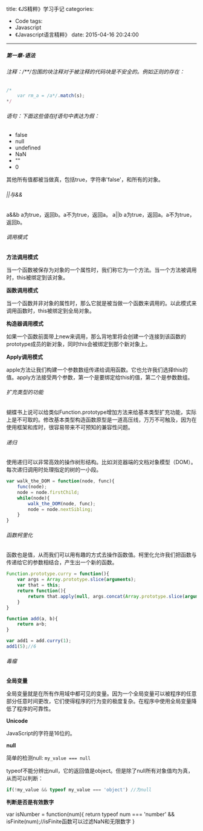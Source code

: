 title: 《JS精粹》学习手记
categories:
  - Code
tags:
  - Javascript
  - 《Javascript语言精粹》
date: 2015-04-16 20:24:00
---

##### **第一章-语法**

###### 注释：/**/包围的块注释对于被注释的代码块是不安全的。例如正则的存在：

```javascript
/*
    var rm_a = /a*/.match(s);
*/
```

<!-- more -->

###### 语句：下面这些值在if语句中表达为假：

* false
* null
* undefined
* NaN
* ""
* 0

其他所有值都被当做真，包括true，字符串'false'，和所有的对象。

###### ||与&&

a&&b a为true，返回b。a不为true，返回a。
a||b a为true，返回a。a不为true，返回b。

###### 调用模式

**方法调用模式**

当一个函数被保存为对象的一个属性时，我们称它为一个方法。当一个方法被调用时，this被绑定到该对象。

**函数调用模式**

当一个函数并非对象的属性时，那么它就是被当做一个函数来调用的。以此模式来调用函数时，this被绑定到全局对象。

**构造器调用模式**

如果一个函数前面带上new来调用，那么背地里将会创建一个连接到该函数的prototype成员的新对象，同时this会被绑定到那个新对象上。

**Apply调用模式**

apple方法让我们构建一个参数数组传递给调用函数。它也允许我们选择this的值。apply方法接受两个参数，第一个是要绑定给this的值，第二个是参数数组。

###### 扩充类型的功能

蝴蝶书上说可以给类似Function.prototype增加方法来给基本类型扩充功能，实际上是不可取的。修改基本类型构造函数原型是一道高压线，万万不可触及，因为在使用框架和库时，很容易带来不可预知的兼容性问题。

###### 递归

使用递归可以非常高效的操作树形结构。比如浏览器端的文档对象模型（DOM）。每次递归调用时处理指定的树的一小段。

```javascript
var walk_the_DOM = function(node, func){
    func(node);
    node = node.firstChild;
    while(node){
        walk_the_DOM(node, func);
        node = node.nextSibling;
    }
}
```

###### 函数柯里化

函数也是值，从而我们可以用有趣的方式去操作函数值。柯里化允许我们把函数与传递给它的参数相结合，产生出一个新的函数。

```javascript
Function.prototype.curry = function(){
    var args = Array.prototype.slice(arguments);
    var that = this;
    return function(){
        return that.apply(null, args.concat(Array.prototype.slice(arguments)));
    }
}

function add(a, b){
    return a+b;
}

var add1 = add.curry(1);
add1(5);//6
```

###### 毒瘤

**全局变量**

全局变量就是在所有作用域中都可见的变量。因为一个全局变量可以被程序的任意部分任意时间更改，它们使得程序的行为变的极度复杂。在程序中使用全局变量降低了程序的可靠性。

**Unicode**

JavaScript的字符是16位的。

**null**

简单的检测null:  `my_value === null`

typeof不能分辨出null，它的返回值是object。但是除了null所有对象值均为真，从而可以判断：

```JavaScript
if(!my_value && typeof my_value === 'object') //为null
```

**判断是否是有效数字**

var isNumber = function(num){
    return typeof num === 'number' && isFinite(num);//isFinite函数可以过滤NaN和无限数字
}